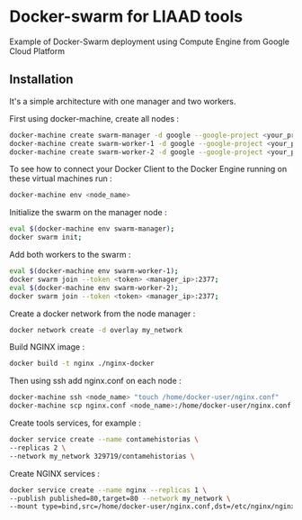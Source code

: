 # Docker-swarm for LIAAD tools

Example of Docker-Swarm deployment using Compute Engine from Google Cloud Platform

## Installation
It's a simple architecture with one manager and two workers.

First using docker-machine, create all nodes :

```bash
docker-machine create swarm-manager -d google --google-project <your_project>
docker-machine create swarm-worker-1 -d google --google-project <your_project>
docker-machine create swarm-worker-2 -d google --google-project <your_project>
```
To see how to connect your Docker Client to the Docker Engine running on these virtual machines run :
```bash
docker-machine env <node_name>
```
Initialize the swarm on the manager node : 
```bash
eval $(docker-machine env swarm-manager);
docker swarm init;
```
Add both workers to the swarm :
```bash
eval $(docker-machine env swarm-worker-1);
docker swarm join --token <token> <manager_ip>:2377;
eval $(docker-machine env swarm-worker-2);
docker swarm join --token <token> <manager_ip>:2377;
```
Create a docker network from the node manager :
```bash
docker network create -d overlay my_network
```
Build NGINX image :
```bash
docker build -t nginx ./nginx-docker
```
Then using ssh add nginx.conf on each node :
```bash
docker-machine ssh <node_name> "touch /home/docker-user/nginx.conf"
docker-machine scp nginx.conf <node_name>:/home/docker-user/nginx.conf
```
Create tools services, for example :
```bash
docker service create --name contamehistorias \
--replicas 2 \
--network my_network 329719/contamehistorias \
```
Create NGINX services :
```bash
docker service create --name nginx --replicas 1 \ 
--publish published=80,target=80 --network my_network \  
--mount type=bind,src=/home/docker-user/nginx.conf,dst=/etc/nginx/nginx.conf nginx \
```
